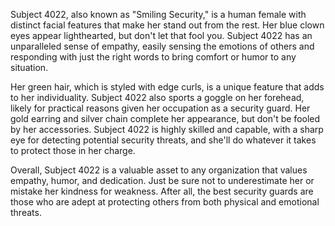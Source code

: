 Subject 4022, also known as "Smiling Security," is a human female with distinct facial features that make her stand out from the rest. Her blue clown eyes appear lighthearted, but don't let that fool you. Subject 4022 has an unparalleled sense of empathy, easily sensing the emotions of others and responding with just the right words to bring comfort or humor to any situation. 

Her green hair, which is styled with edge curls, is a unique feature that adds to her individuality. Subject 4022 also sports a goggle on her forehead, likely for practical reasons given her occupation as a security guard. Her gold earring and silver chain complete her appearance, but don't be fooled by her accessories. Subject 4022 is highly skilled and capable, with a sharp eye for detecting potential security threats, and she'll do whatever it takes to protect those in her charge. 

Overall, Subject 4022 is a valuable asset to any organization that values empathy, humor, and dedication. Just be sure not to underestimate her or mistake her kindness for weakness. After all, the best security guards are those who are adept at protecting others from both physical and emotional threats.